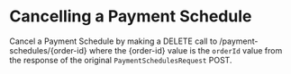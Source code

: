 # Cancelling a Payment Schedule

Cancel a Payment Schedule by making a DELETE call to /payment-schedules/{order-id} where the {order-id} value is the `orderId` value from the response of the original `PaymentSchedulesRequest` POST.





